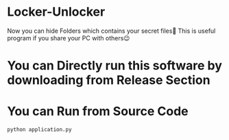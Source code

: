 # Locker-Unlocker
Now you can hide Folders which contains your secret files🧐 This is useful program if you share your PC with others😉

# You can Directly run this software by downloading from Release Section
# You can Run from Source Code
<code>python application.py</code>
